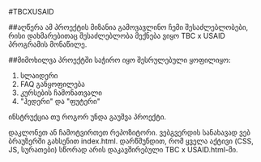 #TBCXUSAID

##აღწერა
ამ პროექტის მიზანია გამოვავლინო ჩემი შესაძლებლობები, რისი დახმარებითაც შესაძლებლობა მექნება ვიყო TBC x USAID პროგრამის მონაწილე.

##მიმოხილვა
პროექტში საჭირო იყო შესრულებული ყოფილიყო:
1. სლაიდერი
2. FAQ განყოფილება
3. კურსების ჩამონათვალი
4. "ჰედერი" და "ფუტერი"

ინსტრუქცია თუ როგორ უნდა გაუშვა პროექტი.

დაკლონეთ ან ჩამოტვირთეთ რეპოზიტორი.
ვებგვერდის სანახავად ვებ ბრაუზერში გახსენით index.html.
დარწმუნდით, რომ ყველა აქტივი (CSS, JS, სურათები) სწორად არის დაკავშირებული TBC x USAID.html-ში.
